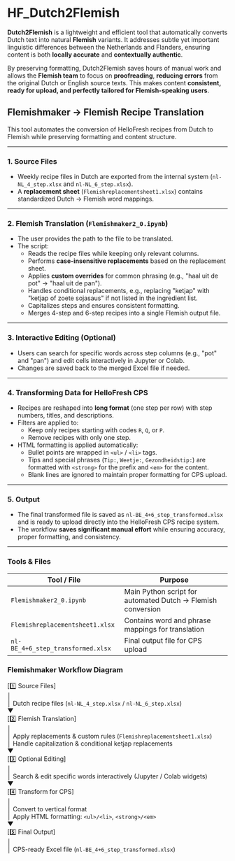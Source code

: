 # HF_Dutch2Flemish

**Dutch2Flemish** is a lightweight and efficient tool that automatically converts Dutch text into natural **Flemish** variants. It addresses subtle yet important linguistic differences between the Netherlands and Flanders, ensuring content is both **locally accurate** and **contextually authentic**.

By preserving formatting, Dutch2Flemish saves hours of manual work and allows the **Flemish team** to focus on **proofreading**, **reducing errors** from the original Dutch or English source texts. This makes content **consistent, ready for upload, and perfectly tailored for Flemish-speaking users**.


## Flemishmaker → Flemish Recipe Translation

This tool automates the conversion of HelloFresh recipes from Dutch to Flemish while preserving formatting and content structure.

---

### 1. Source Files
- Weekly recipe files in Dutch are exported from the internal system (`nl-NL_4_step.xlsx` and `nl-NL_6_step.xlsx`).  
- A **replacement sheet** (`Flemishreplacementsheet1.xlsx`) contains standardized Dutch → Flemish word mappings.

---

### 2. Flemish Translation (`Flemishmaker2_0.ipynb`)
- The user provides the path to the file to be translated.  
- The script:
  - Reads the recipe files while keeping only relevant columns.
  - Performs **case-insensitive replacements** based on the replacement sheet.
  - Applies **custom overrides** for common phrasing (e.g., "haal uit de pot" → "haal uit de pan").  
  - Handles conditional replacements, e.g., replacing "ketjap" with "ketjap of zoete sojasaus" if not listed in the ingredient list.
  - Capitalizes steps and ensures consistent formatting.
  - Merges 4-step and 6-step recipes into a single Flemish output file.

---

### 3. Interactive Editing (Optional)
- Users can search for specific words across step columns (e.g., "pot" and "pan") and edit cells interactively in Jupyter or Colab.  
- Changes are saved back to the merged Excel file if needed.

---

### 4. Transforming Data for HelloFresh CPS
- Recipes are reshaped into **long format** (one step per row) with step numbers, titles, and descriptions.  
- Filters are applied to:
  - Keep only recipes starting with codes `R`, `Q`, or `P`.
  - Remove recipes with only one step.
- HTML formatting is applied automatically:
  - Bullet points are wrapped in `<ul>` / `<li>` tags.
  - Tips and special phrases (`Tip:`, `Weetje:`, `Gezondheidstip:`) are formatted with `<strong>` for the prefix and `<em>` for the content.  
  - Blank lines are ignored to maintain proper formatting for CPS upload.

---

### 5. Output
- The final transformed file is saved as `nl-BE_4+6_step_transformed.xlsx` and is ready to upload directly into the HelloFresh CPS recipe system.  
- The workflow **saves significant manual effort** while ensuring accuracy, proper formatting, and consistency.

---

### Tools & Files
| Tool / File | Purpose |
|-------------|---------|
| `Flemishmaker2_0.ipynb` | Main Python script for automated Dutch → Flemish conversion |
| `Flemishreplacementsheet1.xlsx` | Contains word and phrase mappings for translation |
| `nl-BE_4+6_step_transformed.xlsx` | Final output file for CPS upload |

### Flemishmaker Workflow Diagram

[1️⃣ Source Files]  
      │  
      │ Dutch recipe files (`nl-NL_4_step.xlsx` / `nl-NL_6_step.xlsx`)  
      ▼  
[2️⃣ Flemish Translation]  
      │  
      │ Apply replacements & custom rules (`Flemishreplacementsheet1.xlsx`)  
      │ Handle capitalization & conditional ketjap replacements  
      ▼  
[3️⃣ Optional Editing]  
      │  
      │ Search & edit specific words interactively (Jupyter / Colab widgets)  
      ▼  
[4️⃣ Transform for CPS]  
      │  
      │ Convert to vertical format  
      │ Apply HTML formatting: `<ul>/<li>`, `<strong>/<em>`  
      ▼  
[5️⃣ Final Output]  
      │  
      │ CPS-ready Excel file (`nl-BE_4+6_step_transformed.xlsx`)  

